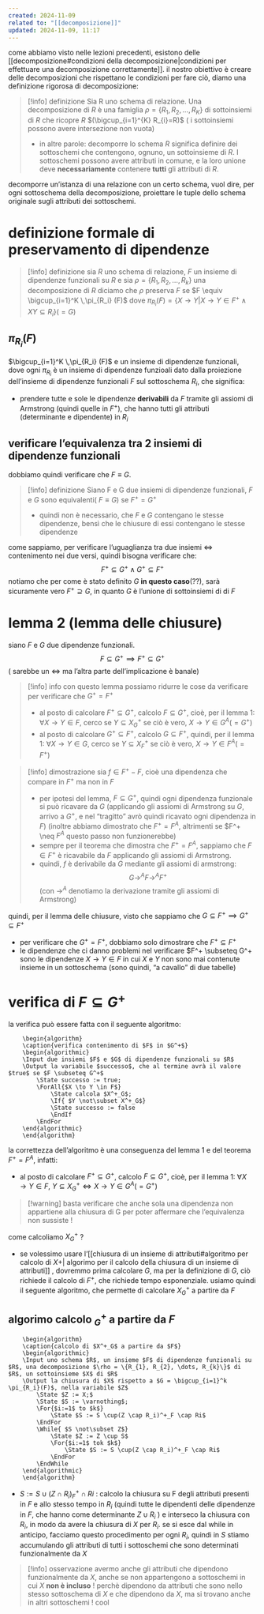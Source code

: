 ```yaml
---
created: 2024-11-09
related to: "[[decomposizione]]"
updated: 2024-11-09, 11:17
---
```

come abbiamo visto nelle lezioni precedenti, esistono delle [[decomposizione#condizioni della decomposizione|condizioni per effettuare una decomposizione correttamente]]. 
il nostro obiettivo è creare delle decomposizioni che rispettano le condizioni
per fare ciò, diamo una definizione rigorosa di decomposizione:
>[!info] definizione
Sia R uno schema di relazione. Una decomposizione di $R$ è una famiglia $\rho = \{R_1, R_2, …, R_K\}$ di sottoinsiemi di $R$ che ricopre $R$ $(\bigcup_{i=1}^{K} R_{i}=R)$ ( i sottoinsiemi possono avere intersezione non vuota)
>- in altre parole: decomporre lo schema $R$ significa definire dei sottoschemi che contengono, ognuno, un sottoinsieme di $R$. I sottoschemi possono avere attributi in comune, e la loro unione deve **necessariamente** contenere **tutti** gli attributi di $R$.

decomporre un’istanza di una relazione con un certo schema, vuol dire, per ogni sottoschema della decomposizione, proiettare le tuple dello schema originale sugli attributi dei sottoschemi.
# definizione formale di preservamento di dipendenze
>[!info] definizione
sia $R$ uno schema di relazione, $F$ un insieme di dipendenze funzionali su $R$ e sia $\rho = \{R_{1}, R_{2}, \dots, R_{k}\}$ una decomposizione di $R$
diciamo che $\rho$ preserva $F$ se $F \equiv \bigcup_{i=1}^K \,\pi_{R_i} (F)$
dove $\pi_{R_i}(F)=\{X \to Y | X \to Y \in F^+ \land XY \subseteq R_i\}(=G)$ 

## $\pi_{R_i}(F)$
$\bigcup_{i=1}^K \,\pi_{R_i} (F)$ e un insieme di dipendenze funzionali, dove ogni $\pi_{R_i}$ è un insieme di dipendenze funzioali dato dalla proiezione dell’insieme di dipendenze funzionali $F$ sul sottoschema $R_i$, che significa: 
- prendere tutte e sole le dipendenze **derivabili** da $F$ tramite gli assiomi di Armstrong (quindi quelle in $F^+$), che hanno tutti gli attributi (determinante e dipendente) in $R_i$

## verificare l’equivalenza tra 2 insiemi di dipendenze funzionali
dobbiamo quindi verificare che $F \equiv G$.
>[!info] definizione
>Siano F e G due insiemi di dipendenze funzionali, $F$ e $G$ sono equivalenti( $F \equiv G$) se $F^+ = G^+$
>- quindi non è necessario, che $F$ e $G$ contengano le stesse dipendenze, bensì che le chiusure di essi contengano le stesse dipendenze

come sappiamo, per verificare l’uguaglianza tra due insiemi $\iff$ contenimento nei due versi, quindi bisogna verificare che:
$$F^+ \subseteq G^+ \land G^+ \subseteq F^+$$
notiamo che per come è stato definito $G$ **in questo caso**(??), sarà sicuramente vero $F^+ \supseteq G$, in quanto $G$ è l’unione di sottoinsiemi di di $F$
# lemma 2 (lemma delle chiusure)
siano $F$ e $G$ due dipendenze funzionali. 
$$F \subseteq G^+ \implies F^+ \subseteq G^+$$
( sarebbe un $\iff$ ma l’altra parte dell’implicazione è banale)
>[!info] info
>con questo lemma possiamo ridurre le cose da verificare per verificare che $G^+ = F^+$
>- al posto di calcolare $F^+ \subseteq G^+$, calcolo $F \subseteq G^+$, cioè, per il lemma 1:
$\forall X \to Y \in F$, cerco se $Y \subseteq X^+_G$ se ciò è vero, $X \to Y \in G^A(=G^+)$
>- al posto di calcolare $G^+ \subseteq F^+$, calcolo $G \subseteq F^+$, quindi, per il lemma 1: 
>$\forall X \to Y \in G$, cerco se $Y \subseteq X^+_F$ se ciò è vero, $X \to Y \in F^A(=F^+)$

>[!info] dimostrazione
sia $f \in F^+ - F$, cioè una dipendenza che compare in $F^+$ ma non in $F$
>- per ipotesi del lemma, $F \subseteq G^+$, quindi ogni dipendenza funzionale si può ricavare da $G$ (applicando gli assiomi di Armstrong su $G$, arrivo a $G^+$, e nel “tragitto” avrò quindi ricavato ogni dipendenza in $F$) (inoltre abbiamo dimostrato che $F^+=F^A$, altrimenti se $F^+ \neq $F^A$ questo passo non funzionerebbe)
> - sempre per il teorema che dimostra che $F^+ = F^A$, sappiamo che $F \in F^+$ è ricavabile da $F$ applicando gli assiomi di Armstrong. 
> - quindi, $f$ è derivabile da $G$ mediante gli assiomi di armstrong:
> $$G \to^A F \to^A F^+$$
(con $\to^A$ denotiamo la derivazione tramite gli assiomi di Armstrong)



quindi, per il lemma delle chiusure, visto che sappiamo che $G \subseteq F^+ \implies G^+ \subseteq F^+$
- per verificare che $G^+=F^+$, dobbiamo solo dimostrare che $F^+ \subseteq F^+$
- le dipendenze che ci danno problemi nel verificare $F^+ \subseteq G^+ sono le dipendenze $X \to Y \in F$ in cui $X$ e $Y$ non sono mai contenute insieme in un sottoschema (sono quindi, “a cavallo” di due tabelle)
# verifica di $F \subseteq G^+$
la verifica può essere fatta con il seguente algoritmo:
```pseudo
	\begin{algorithm}
	\caption{verifica contenimento di $F$ in $G^+$}
	\begin{algorithmic}
	\Input due insiemi $F$ e $G$ di dipendenze funzionali su $R$
	\Output la variabile $successo$, che al termine avrà il valore $true$ se $F \subseteq G^+$
		\State successo := true;
		\ForAll{$X \to Y \in F$}
			\State calcola $X^+_G$;
			\If{ $Y \not\subset X^+_G$} 
			\State successo := false
			\EndIf
		\EndFor
	\end{algorithmic}
	\end{algorithm}
```
la correttezza dell’algoritmo è una conseguenza del lemma 1 e del teorema $F^+ = F^A$, infatti: 
- al posto di calcolare $F^+ \subseteq G^+$, calcolo $F \subseteq G^+$, cioè, per il lemma 1: $\forall X \to Y \in F$, $Y \subseteq X^+_G \iff X \to Y \in G^A(=G^+)$
>[!warning] basta verificare che anche sola una dipendenza non appartiene alla chiusura di G per poter affermare che l’equivalenza non sussiste !

come calcoliamo $X^+_G$ ?
- se volessimo usare l’[[chiusura di un insieme di attributi#algoritmo per calcolo di $X +$| algorimo per il calcolo della chiusura di un insieme di attributi]] , dovremmo prima calcolare $G$, ma per la definizione di $G$, ciò richiede il calcolo di $F^+$, che richiede tempo esponenziale. 
usiamo quindi il seguente algoritmo, che permette di calcolare $X^+_G$ a partire da $F$
## algorimo calcolo $^+_G$ a partire da $F$
```pseudo
	\begin{algorithm}
	\caption{calcolo di $X^+_G$ a partire da $F$}
	\begin{algorithmic}
	\Input uno schema $R$, un insieme $F$ di dipendenze funzionali su $R$, una decomposizione $\rho = \{R_{1}, R_{2}, \dots, R_{k}\}$ di $R$, un sottoinsieme $X$ di $R$
	\Output la chiusura di $X$ rispetto a $G = \bigcup_{i=1}^k \pi_{R_i}(F)$, nella variabile $Z$
		\State $Z := X;$
		\State $S := \varnothing$;
		\For{$i:=1$ to $k$}
			\State $S := S \cup(Z \cap R_i)^+_F \cap Ri$
		\EndFor
		\While{ $S \not\subset Z$}
			\State $Z := Z \cup S$
			\For{$i:=1$ tok $k$}
				\State $S := S \cup(Z \cap R_i)^+_F \cap Ri$
			\EndFor
		\EndWhile
	\end{algorithmic}
	\end{algorithm}
```
 
-  $S:= S \cup(Z \cap R_i)^+_F \cap Ri$ : calcolo la chiusura su F degli attributi presenti in $F$ e allo stesso tempo in $R_i$ (quindi tutte le dipendenti delle dipendenze in $F$, che hanno come determinante $Z \cup R_i$ ) e interseco la chiusura con $R_i$, in modo da avere la chiusura di $X$ per $R_i$. se si esce dal while in anticipo, facciamo questo procedimento per ogni $R_i$, quindi in $S$ stiamo accumulando gli attributi di tutti i sottoschemi che sono determinati funzionalmente da $X$
>[!info] osservazione
>avermo anche gli attributi che dipendono funzionalmente da $X$, anche se non appartengono a sottoschemi in cui $X$ **non è incluso** ! perchè dipendono da attributi che sono nello stesso sottoschema di $X$ e che dipendono da $X$, ma si trovano anche in altri sottoschemi !
>cool
